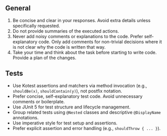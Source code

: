 ## General

1. Be concise and clear in your responses. Avoid extra details unless specifically requested.
2. Do not provide summaries of the executed actions.
3. Never add noisy comments or explanations to the code. Prefer self-explanatory code. Only add comments for non-trivial
   decisions where it is not clear why the code is written that way.
4. Take your time and think about the task before starting to write code. Provide a plan of the changes.

## Tests

- Use Kotest assertions and matchers via method invocation (e.g., `shouldBe(x)`, `shouldContain(y)`), not postfix notation.
- Prefer concise, self-explanatory test code. Avoid unnecessary comments or boilerplate.
- Use JUnit 5 for test structure and lifecycle management.
- Group related tests using `@Nested` classes and descriptive `@DisplayName` annotations.
- Use imperative style for test setup and assertions.
- Prefer explicit assertion and error handling (e.g., `shouldThrow { ... }`).
